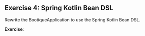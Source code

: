 ## Exercise 4: Spring Kotlin Bean DSL

Rewrite the BootiqueApplication to use the Spring Kotlin Bean DSL.

**Exercise**: 